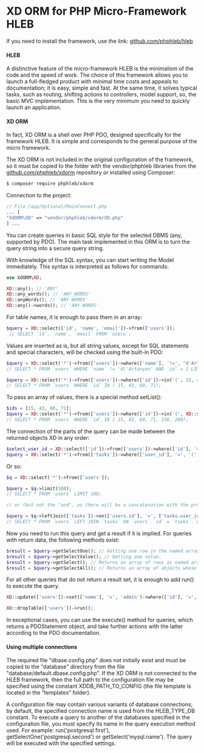 XD ORM for PHP Micro-Framework HLEB
=====================

 If you need to install the framework, use the link: [github.com/phphleb/hleb](https://github.com/phphleb/hleb) 
 
 #### HLEB
 
 A distinctive feature of the micro-framework HLEB is the minimalism of the code and the speed of work. The choice of this framework allows you to launch a full-fledged product with minimal time costs and appeals to documentation; it is easy, simple and fast.
 At the same time, it solves typical tasks, such as routing, shifting actions to controllers, model support, so, the basic MVC implementation. This is the very minimum you need to quickly launch an application.

 #### XD ORM
 
In fact, XD ORM is a shell over PHP PDO, designed specifically for the framework HLEB. It is simple and corresponds to the general purpose of the micro framework.


The XD ORM is not included in the original configuration of the framework, so it must be copied to the folder with the vendor/phphleb  libraries from the [github.com/phphleb/xdorm](https://github.com/phphleb/xdorm)  repository or installed using Composer:

```bash
$ composer require phphleb/xdorm
```

Connection to the project:

```php
// File /app/Optional/MainConnect.php
... [
"XdORM\XD" => "vendor/phphleb/xdorm/XD.php"
] ...
```


You can create queries in basic SQL style for the selected DBMS (any, supported by PDO). The main task implemented in this ORM is to turn the query string into a secure query string.

With knowledge of the SQL syntax, you can start writing the Model immediately. This syntax is interpreted as follows for commands:

```php
use XdORM\XD;

XD::any(); // 'ANY'
XD::any_words(); // 'ANY_WORDS'
XD::anyWords(); // 'ANY WORDS'
XD::any()->words(); // 'ANY WORDS'
```

For table names, it is enough to pass them in an array:

```php
$query = XD::select(['id', 'name', 'email'])->from(['users']);
 // SELECT `id`, `name`, `email` FROM `users`;
```

Values are inserted as is, but all string values, except for SQL statements and special characters, will be checked using the built-in PDO:

```php
$query = XD::select('*')->from(['users'])->where(['name'], '!=', "d'Artanyan")->and(['id'], '=', 1)->limit(1);
// SELECT * FROM `users` WHERE `name` != 'd\'Artanyan' AND `id` = 1 LIMIT 1;

$query = XD::select('*')->from(['users'])->where(['id'])->in('(', 15, 43, 60, 71, ')');
// SELECT * FROM `users` WHERE `id` IN ( 15, 43, 60, 71);
```


To pass an array of values, there is a special method setList():

```php
$ids = [15, 43, 60, 71];
$query = XD::select('*')->from(['users'])->where(['id'])->in('(', XD::setList($ids), ',', 156, ',', 200, ')');
// SELECT * FROM `users` WHERE `id` IN ( 15, 43, 60, 71, 156, 200);
```

The connection of the parts of the query can be made between the returned objects XD in any order:

```php
$select_user_id = XD::select(['id'])->from(['users'])->where(['id'], '=', 15);
$query = XD::select('*')->from(['tasks'])->where(['user_id'], '=', '(', $select_user_id, ')');
```

Or so:

```php
$q = XD::select('*')->from(['users']);

$query = $q->limit(100);
// SELECT * FROM `users` LIMIT 100;

// or (but not the "and", as there will be a concatenation with the previous action)

$query = $q->leftJoin(['tasks'])->on(['users.id'], '=', ['tasks.user_id']);
// SELECT * FROM `users` LEFT JOIN `tasks` ON `users`.`id` = `tasks`.`user_id`;
```

Now you need to run this query and get a result if it is implied. For queries with return data, the following methods exist:

```php
$result = $query->getSelectOne(); // Getting one row in the named array.
$result = $query->getSelectValue(); // Getting one value.
$result = $query->getSelect(); // Returns an array of rows as named arrays.
$result = $query->getSelectAll(); // Returns an array of objects whose values can be obtained by the fields of the objects.
```

For all other queries that do not return a result set, it is enough to add run() to execute the query.

```php
XD::update(['users'])->set(['name'], '=', 'admin')->where(['id'], '=', 1)->run();

XD::dropTable(['users'])->run();
```

In exceptional cases, you can use the execute() method for queries, which returns a PDOStatement object, and take further actions with the latter according to the PDO documentation.

#### Using multiple connections

The required file "dbase.config.php" does not initially exist and must be copied to the "database" directory from the file "database/default.dbase.config.php". If the XD ORM is not connected to the HLEB framework, then the full path to the configuration file may be specified using the constant XDDB_PATH_TO_CONFIG (the file template is located in the “templates” folder).

A configuration file may contain various variants of database connections; by default, the specified connection name is used from the HLEB_TYPE_DB constant. To execute a query to another of the databases specified in the configuration file, you must specify its name in the query execution method used. For example: run('postgresql.first'), getSelectOne('postgresql.second') or getSelect('mysql.name'). The query will be executed with the specified settings. 

 
 
 
 

